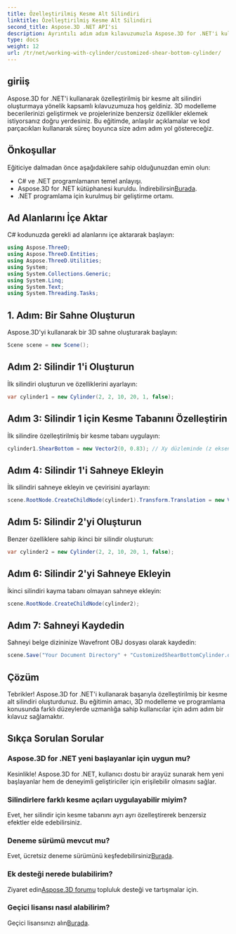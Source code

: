 ```yaml
---
title: Özelleştirilmiş Kesme Alt Silindiri
linktitle: Özelleştirilmiş Kesme Alt Silindiri
second_title: Aspose.3D .NET API'si
description: Ayrıntılı adım adım kılavuzumuzla Aspose.3D for .NET'i kullanarak özelleştirilmiş kesme alt silindirleri oluşturmayı öğrenin. Bugün 3D modelleme becerilerinizi geliştirin!
type: docs
weight: 12
url: /tr/net/working-with-cylinder/customized-shear-bottom-cylinder/
---
```

## giriiş
Aspose.3D for .NET'i kullanarak özelleştirilmiş bir kesme alt silindiri oluşturmaya yönelik kapsamlı kılavuzumuza hoş geldiniz. 3D modelleme becerilerinizi geliştirmek ve projelerinize benzersiz özellikler eklemek istiyorsanız doğru yerdesiniz. Bu eğitimde, anlaşılır açıklamalar ve kod parçacıkları kullanarak süreç boyunca size adım adım yol göstereceğiz.
## Önkoşullar
Eğiticiye dalmadan önce aşağıdakilere sahip olduğunuzdan emin olun:
- C# ve .NET programlamanın temel anlayışı.
-  Aspose.3D for .NET kütüphanesi kuruldu. İndirebilirsin[Burada](https://releases.aspose.com/3d/net/).
- .NET programlama için kurulmuş bir geliştirme ortamı.
## Ad Alanlarını İçe Aktar
C# kodunuzda gerekli ad alanlarını içe aktararak başlayın:
```csharp
using Aspose.ThreeD;
using Aspose.ThreeD.Entities;
using Aspose.ThreeD.Utilities;
using System;
using System.Collections.Generic;
using System.Linq;
using System.Text;
using System.Threading.Tasks;
```
## 1. Adım: Bir Sahne Oluşturun
Aspose.3D'yi kullanarak bir 3D sahne oluşturarak başlayın:
```csharp
Scene scene = new Scene();
```
## Adım 2: Silindir 1'i Oluşturun
İlk silindiri oluşturun ve özelliklerini ayarlayın:
```csharp
var cylinder1 = new Cylinder(2, 2, 10, 20, 1, false);
```
## Adım 3: Silindir 1 için Kesme Tabanını Özelleştirin
İlk silindire özelleştirilmiş bir kesme tabanı uygulayın:
```csharp
cylinder1.ShearBottom = new Vector2(0, 0.83); // Xy düzleminde (z ekseni) 47,5 derecelik kayma
```
## Adım 4: Silindir 1'i Sahneye Ekleyin
İlk silindiri sahneye ekleyin ve çevirisini ayarlayın:
```csharp
scene.RootNode.CreateChildNode(cylinder1).Transform.Translation = new Vector3(10, 0, 0);
```
## Adım 5: Silindir 2'yi Oluşturun
Benzer özelliklere sahip ikinci bir silindir oluşturun:
```csharp
var cylinder2 = new Cylinder(2, 2, 10, 20, 1, false);
```
## Adım 6: Silindir 2'yi Sahneye Ekleyin
İkinci silindiri kayma tabanı olmayan sahneye ekleyin:
```csharp
scene.RootNode.CreateChildNode(cylinder2);
```
## Adım 7: Sahneyi Kaydedin
Sahneyi belge dizininize Wavefront OBJ dosyası olarak kaydedin:
```csharp
scene.Save("Your Document Directory" + "CustomizedShearBottomCylinder.obj", FileFormat.WavefrontOBJ);
```
## Çözüm
Tebrikler! Aspose.3D for .NET'i kullanarak başarıyla özelleştirilmiş bir kesme alt silindiri oluşturdunuz. Bu eğitimin amacı, 3D modelleme ve programlama konusunda farklı düzeylerde uzmanlığa sahip kullanıcılar için adım adım bir kılavuz sağlamaktır.
## Sıkça Sorulan Sorular
### Aspose.3D for .NET yeni başlayanlar için uygun mu?
Kesinlikle! Aspose.3D for .NET, kullanıcı dostu bir arayüz sunarak hem yeni başlayanlar hem de deneyimli geliştiriciler için erişilebilir olmasını sağlar.
### Silindirlere farklı kesme açıları uygulayabilir miyim?
Evet, her silindir için kesme tabanını ayrı ayrı özelleştirerek benzersiz efektler elde edebilirsiniz.
### Deneme sürümü mevcut mu?
 Evet, ücretsiz deneme sürümünü keşfedebilirsiniz[Burada](https://releases.aspose.com/).
### Ek desteği nerede bulabilirim?
 Ziyaret edin[Aspose.3D forumu](https://forum.aspose.com/c/3d/18) topluluk desteği ve tartışmalar için.
### Geçici lisansı nasıl alabilirim?
Geçici lisansınızı alın[Burada](https://purchase.aspose.com/temporary-license/).